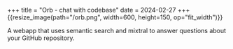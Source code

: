 +++
title = "Orb - chat with codebase"
date = 2024-02-27
+++
{{resize_image(path="/orb.png", width=600, height=150, op="fit_width")}}

A webapp that uses semantic search and mixtral to answer questions about your GitHub repository.